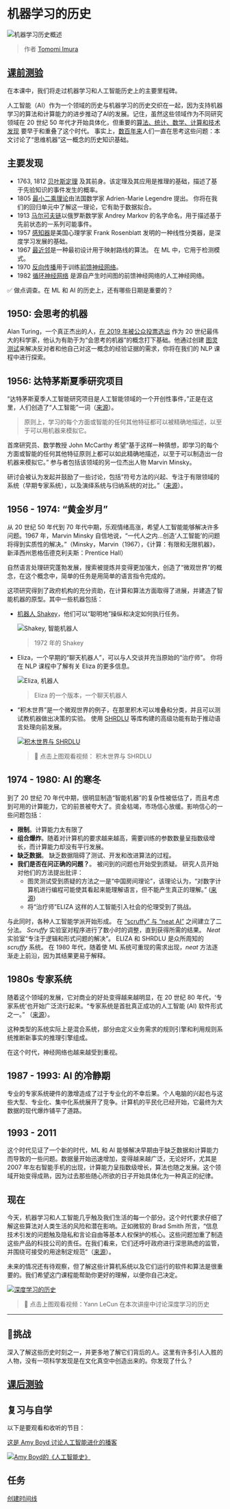 # 机器学习的历史 

![机器学习历史概述](../../../sketchnotes/ml-history.png)
> 作者 [Tomomi Imura](https://www.twitter.com/girlie_mac)

## [课前测验](https://gray-sand-07a10f403.1.azurestaticapps.net/quiz/3/)

在本课中，我们将走过机器学习和人工智能历史上的主要里程碑。 

人工智能（AI）作为一个领域的历史与机器学习的历史交织在一起，因为支持机器学习的算法和计算能力的进步推动了AI的发展。记住，虽然这些领域作为不同研究领域在 20 世纪 50 年代才开始具体化，但重要的[算法、统计、数学、计算和技术发现](https://wikipedia.org/wiki/Timeline_of_machine_learning) 要早于和重叠了这个时代。 事实上，[数百年来](https://wikipedia.org/wiki/History_of_artificial_intelligence)人们一直在思考这些问题：本文讨论了“思维机器”这一概念的历史知识基础。 

## 主要发现

- 1763, 1812 [贝叶斯定理](https://wikipedia.org/wiki/Bayes%27_theorem) 及其前身。该定理及其应用是推理的基础，描述了基于先验知识的事件发生的概率。
- 1805 [最小二乘理论](https://wikipedia.org/wiki/Least_squares)由法国数学家 Adrien-Marie Legendre 提出。 你将在我们的回归单元中了解这一理论，它有助于数据拟合。
- 1913 [马尔可夫链](https://wikipedia.org/wiki/Markov_chain)以俄罗斯数学家 Andrey Markov 的名字命名，用于描述基于先前状态的一系列可能事件。
- 1957 [感知器](https://wikipedia.org/wiki/Perceptron)是美国心理学家 Frank Rosenblatt 发明的一种线性分类器，是深度学习发展的基础。
- 1967 [最近邻](https://wikipedia.org/wiki/Nearest_neighbor)是一种最初设计用于映射路线的算法。 在 ML 中，它用于检测模式。
- 1970 [反向传播](https://wikipedia.org/wiki/Backpropagation)用于训练[前馈神经网络](https://wikipedia.org/wiki/Feedforward_neural_network)。
- 1982 [循环神经网络](https://wikipedia.org/wiki/Recurrent_neural_network) 是源自产生时间图的前馈神经网络的人工神经网络。

✅ 做点调查。在 ML 和 AI 的历史上，还有哪些日期是重要的？
## 1950: 会思考的机器 

Alan Turing，一个真正杰出的人，[在 2019 年被公众投票选出](https://wikipedia.org/wiki/Icons:_The_Greatest_Person_of_the_20th_Century) 作为 20 世纪最伟大的科学家，他认为有助于为“会思考的机器”的概念打下基础。他通过创建 [图灵测试](https://www.bbc.com/news/technology-18475646)来解决反对者和他自己对这一概念的经验证据的需求，你将在我们的 NLP 课程中进行探索。

## 1956: 达特茅斯夏季研究项目

“达特茅斯夏季人工智能研究项目是人工智能领域的一个开创性事件，”正是在这里，人们创造了“人工智能”一词（[来源](https://250.dartmouth.edu/highlights/artificial-intelligence-ai-coined-dartmouth)）。

> 原则上，学习的每个方面或智能的任何其他特征都可以被精确地描述，以至于可以用机器来模拟它。 

首席研究员、数学教授 John McCarthy 希望“基于这样一种猜想，即学习的每个方面或智能的任何其他特征原则上都可以如此精确地描述，以至于可以制造出一台机器来模拟它。” 参与者包括该领域的另一位杰出人物 Marvin Minsky。

研讨会被认为发起并鼓励了一些讨论，包括“符号方法的兴起、专注于有限领域的系统（早期专家系统），以及演绎系统与归纳系统的对比。”（[来源](https://wikipedia.org/wiki/Dartmouth_workshop)）。

## 1956 - 1974: “黄金岁月”

从 20 世纪 50 年代到 70 年代中期，乐观情绪高涨，希望人工智能能够解决许多问题。1967 年，Marvin Minsky 自信地说，“一代人之内...创造‘人工智能’的问题将得到实质性的解决。”（Minsky，Marvin（1967），《计算：有限和无限机器》，新泽西州恩格伍德克利夫斯：Prentice Hall）

自然语言处理研究蓬勃发展，搜索被提炼并变得更加强大，创造了“微观世界”的概念，在这个概念中，简单的任务是用简单的语言指令完成的。

这项研究得到了政府机构的充分资助，在计算和算法方面取得了进展，并建造了智能机器的原型。其中一些机器包括：

* [机器人 Shakey](https://wikipedia.org/wiki/Shakey_the_robot)，他们可以“聪明地”操纵和决定如何执行任务。

    ![Shakey, 智能机器人](../images/shakey.jpg)
    > 1972 年的 Shakey

* Eliza，一个早期的“聊天机器人”，可以与人交谈并充当原始的“治疗师”。 你将在 NLP 课程中了解有关 Eliza 的更多信息。 

    ![Eliza, 机器人](../images/eliza.png)
    > Eliza 的一个版本，一个聊天机器人 

* “积木世界”是一个微观世界的例子，在那里积木可以堆叠和分类，并且可以测试教机器做出决策的实验。 使用 [SHRDLU](https://wikipedia.org/wiki/SHRDLU) 等库构建的高级功能有助于推动语言处理向前发展。

    [![积木世界与 SHRDLU](https://img.youtube.com/vi/QAJz4YKUwqw/0.jpg)](https://www.youtube.com/watch?v=QAJz4YKUwqw "积木世界与SHRDLU")
    
    > 🎥 点击上图观看视频： 积木世界与 SHRDLU

## 1974 - 1980: AI 的寒冬

到了 20 世纪 70 年代中期，很明显制造“智能机器”的复杂性被低估了，而且考虑到可用的计算能力，它的前景被夸大了。资金枯竭，市场信心放缓。影响信心的一些问题包括：

- **限制**。计算能力太有限了
- **组合爆炸**。随着对计算机的要求越来越高，需要训练的参数数量呈指数级增长，而计算能力却没有平行发展。
- **缺乏数据**。 缺乏数据阻碍了测试、开发和改进算法的过程。 
- **我们是否在问正确的问题？**。 被问到的问题也开始受到质疑。 研究人员开始对他们的方法提出批评： 
  - 图灵测试受到质疑的方法之一是“中国房间理论”，该理论认为，“对数字计算机进行编程可能使其看起来能理解语言，但不能产生真正的理解。” ([来源](https://plato.stanford.edu/entries/chinese-room/))
  - 将“治疗师”ELIZA 这样的人工智能引入社会的伦理受到了挑战。

与此同时，各种人工智能学派开始形成。 在 [“scruffy” 与 “neat AI”](https://wikipedia.org/wiki/Neats_and_scruffies) 之间建立了二分法。 _Scruffy_ 实验室对程序进行了数小时的调整，直到获得所需的结果。 _Neat_ 实验室“专注于逻辑和形式问题的解决”。 ELIZA 和 SHRDLU 是众所周知的 _scruffy_ 系统。 在 1980 年代，随着使 ML 系统可重现的需求出现，_neat_ 方法逐渐走上前沿，因为其结果更易于解释。

## 1980s 专家系统

随着这个领域的发展，它对商业的好处变得越来越明显，在 20 世纪 80 年代，‘专家系统’也开始广泛流行起来。“专家系统是首批真正成功的人工智能 (AI) 软件形式之一。” （[来源](https://wikipedia.org/wiki/Expert_system)）。

这种类型的系统实际上是混合系统，部分由定义业务需求的规则引擎和利用规则系统推断新事实的推理引擎组成。

在这个时代，神经网络也越来越受到重视。

## 1987 - 1993: AI 的冷静期

专业的专家系统硬件的激增造成了过于专业化的不幸后果。个人电脑的兴起也与这些大型、专业化、集中化系统展开了竞争。计算机的平民化已经开始，它最终为大数据的现代爆炸铺平了道路。

## 1993 - 2011

这个时代见证了一个新的时代，ML 和 AI 能够解决早期由于缺乏数据和计算能力而导致的一些问题。数据量开始迅速增加，变得越来越广泛，无论好坏，尤其是 2007 年左右智能手机的出现，计算能力呈指数级增长，算法也随之发展。这个领域开始变得成熟，因为过去那些随心所欲的日子开始具体化为一种真正的纪律。

## 现在

今天，机器学习和人工智能几乎触及我们生活的每一个部分。这个时代要求仔细了解这些算法对人类生活的风险和潜在影响。正如微软的 Brad Smith 所言，“信息技术引发的问题触及隐私和言论自由等基本人权保护的核心。这些问题加重了制造这些产品的科技公司的责任。在我们看来，它们还呼吁政府进行深思熟虑的监管，并围绕可接受的用途制定规范”（[来源](https://www.technologyreview.com/2019/12/18/102365/the-future-of-ais-impact-on-society/)）。

未来的情况还有待观察，但了解这些计算机系统以及它们运行的软件和算法是很重要的。我们希望这门课程能帮助你更好的理解，以便你自己决定。

[![深度学习的历史](https://img.youtube.com/vi/mTtDfKgLm54/0.jpg)](https://www.youtube.com/watch?v=mTtDfKgLm54 "深度学习的历史")
> 🎥 点击上图观看视频：Yann LeCun 在本次讲座中讨论深度学习的历史 

---
## 🚀挑战

深入了解这些历史时刻之一，并更多地了解它们背后的人。这里有许多引人入胜的人物，没有一项科学发现是在文化真空中创造出来的。你发现了什么？

## [课后测验](https://gray-sand-07a10f403.1.azurestaticapps.net/quiz/4/)

## 复习与自学

以下是要观看和收听的节目：

[这是 Amy Boyd 讨论人工智能进化的播客](http://runasradio.com/Shows/Show/739)

[![Amy Boyd的《人工智能史》](https://img.youtube.com/vi/EJt3_bFYKss/0.jpg)](https://www.youtube.com/watch?v=EJt3_bFYKss "Amy Boyd的《人工智能史》")

## 任务

[创建时间线](assignment.zh-cn.md)
